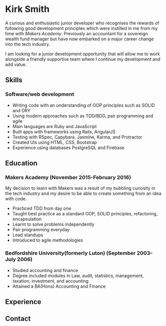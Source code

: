 # Kirk Smith

A curious and enthusiastic junior developer who recognises the rewards of following good development principles which were instilled in me from my time with *Makers Academy*.
Previously an accountant for a sovereign wealth fund manager but have now embarked on a major career change into the tech industry.

I am looking for a junior development opportunity that will allow me to work alongside a friendly supportive team where I continue my development and add value.

## Skills
### Software/web development
* Writing code with an understanding of OOP principles such as SOLID and DRY
* Using modern approaches such as TDD/BDD, pair programming and agile
* Main languages are Ruby and JavaScript
* Built apps with frameworks using Rails, AngularJS
* Testing with RSpec, Capybara, Jasmine, Karma, and Protractor
* Created UIs using HTML, CSS, Bootstrap
* Experience using databases PostgreSQL and Firebase

## Education
### Makers Academy (November 2015-February 2016)
My decision to learn with Makers was a result of my bubbling curiosity in the tech industry and my desire to be able to create something from an idea with code.
* Practiced TDD from day one
* Taught best practice as a standard OOP, SOLID principles, refactoring, encapsulation
* Learnt to solve problems independently
* Pair programming everyday
* Lead standups
* Introduced to agile methodologies

### Bedfordshire University(formerly Luton) (September 2003-July 2006)
* Studied accounting and finance
* Degree included modules in Law, audit, statistics, management, taxation, investment, and accounting
* Attained a BA(Hons) Accounting and Finance

## Experience

## Contact
